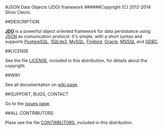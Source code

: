 #JSON Data Objects (JDO) framework
######Copyright (C) 2012-2014 Silvio Clecio.

##DESCRIPTION

**[JDO](http://silvioprog.github.com/jdo/)** is a powerful object oriented framework for data persistance using [JSON](http://json.org) as comunication protocol. It's simple, with a short syntax and supports [PostgreSQL](http://www.postgresql.org), [SQLite3](http://www.sqlite.org), [MySQL](http://www.mysql.com), [Firebird](http://www.firebirdsql.org), [Oracle](http://www.oracle.com), [MSSQL](http://www.microsoft.com/sql) and [ODBC](http://en.wikipedia.org/wiki/ODBC).

##LICENSE

See the file [LICENSE](https://github.com/silvioprog/jdo/blob/master/LICENSE.txt), included in this distribution, for details about the copyright.

##WIKI

See all documentation on [wiki page](https://github.com/silvioprog/jdo/wiki).

##SUPPORT, BUGS, CONTACT

Go to the [issues page](https://github.com/silvioprog/jdo/issues).

##ALL CONTRIBUTORS

Plase see the file [CONTRIBUTORS](https://github.com/silvioprog/jdo/blob/master/CONTRIBUTORS.txt), included in this distribution.
